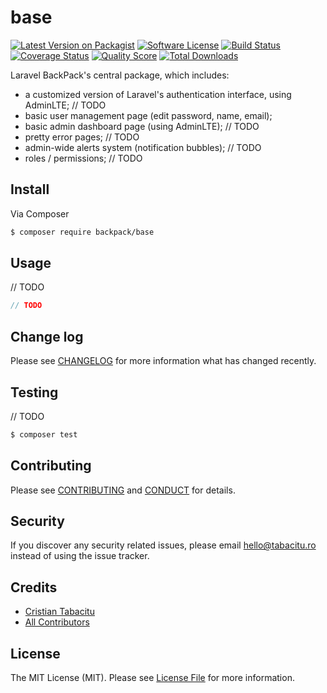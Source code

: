 # base

[![Latest Version on Packagist][ico-version]][link-packagist]
[![Software License][ico-license]](LICENSE.md)
[![Build Status][ico-travis]][link-travis]
[![Coverage Status][ico-scrutinizer]][link-scrutinizer]
[![Quality Score][ico-code-quality]][link-code-quality]
[![Total Downloads][ico-downloads]][link-downloads]

Laravel BackPack's central package, which includes:
- a customized version of Laravel's authentication interface, using AdminLTE; // TODO
- basic user management page (edit password, name, email);
- basic admin dashboard page (using AdminLTE); // TODO
- pretty error pages; // TODO
- admin-wide alerts system (notification bubbles); // TODO
- roles / permissions; // TODO

## Install

Via Composer

``` bash
$ composer require backpack/base
```

## Usage 

// TODO

``` php
// TODO
```

## Change log

Please see [CHANGELOG](CHANGELOG.md) for more information what has changed recently.

## Testing

// TODO

``` bash
$ composer test
```

## Contributing

Please see [CONTRIBUTING](CONTRIBUTING.md) and [CONDUCT](CONDUCT.md) for details.

## Security

If you discover any security related issues, please email hello@tabacitu.ro instead of using the issue tracker.

## Credits

- [Cristian Tabacitu][link-author]
- [All Contributors][link-contributors]

## License

The MIT License (MIT). Please see [License File](LICENSE.md) for more information.

[ico-version]: https://img.shields.io/packagist/v/backpack/base.svg?style=flat-square
[ico-license]: https://img.shields.io/badge/license-MIT-brightgreen.svg?style=flat-square
[ico-travis]: https://img.shields.io/travis/backpack/base/master.svg?style=flat-square
[ico-scrutinizer]: https://img.shields.io/scrutinizer/coverage/g/backpack/base.svg?style=flat-square
[ico-code-quality]: https://img.shields.io/scrutinizer/g/backpack/base.svg?style=flat-square
[ico-downloads]: https://img.shields.io/packagist/dt/backpack/base.svg?style=flat-square

[link-packagist]: https://packagist.org/packages/backpack/base
[link-travis]: https://travis-ci.org/backpack/base
[link-scrutinizer]: https://scrutinizer-ci.com/g/backpack/base/code-structure
[link-code-quality]: https://scrutinizer-ci.com/g/backpack/base
[link-downloads]: https://packagist.org/packages/backpack/base
[link-author]: https://github.com/tabacitu
[link-contributors]: ../../contributors
